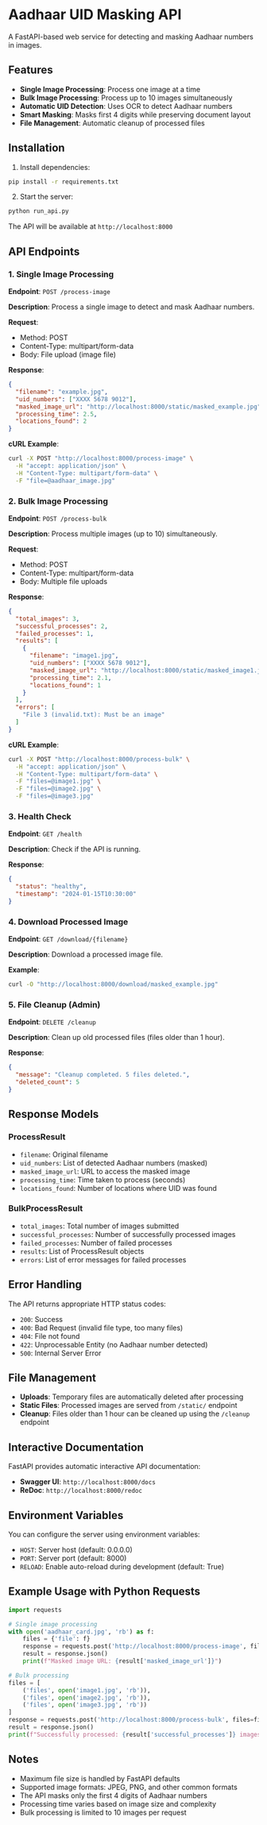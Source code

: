 # Aadhaar UID Masking API

A FastAPI-based web service for detecting and masking Aadhaar numbers in images.

## Features

- **Single Image Processing**: Process one image at a time
- **Bulk Image Processing**: Process up to 10 images simultaneously
- **Automatic UID Detection**: Uses OCR to detect Aadhaar numbers
- **Smart Masking**: Masks first 4 digits while preserving document layout
- **File Management**: Automatic cleanup of processed files

## Installation

1. Install dependencies:
```bash
pip install -r requirements.txt
```

2. Start the server:
```bash
python run_api.py
```

The API will be available at `http://localhost:8000`

## API Endpoints

### 1. Single Image Processing

**Endpoint**: `POST /process-image`

**Description**: Process a single image to detect and mask Aadhaar numbers.

**Request**:
- Method: POST
- Content-Type: multipart/form-data
- Body: File upload (image file)

**Response**:
```json
{
  "filename": "example.jpg",
  "uid_numbers": ["XXXX 5678 9012"],
  "masked_image_url": "http://localhost:8000/static/masked_example.jpg",
  "processing_time": 2.5,
  "locations_found": 2
}
```

**cURL Example**:
```bash
curl -X POST "http://localhost:8000/process-image" \
  -H "accept: application/json" \
  -H "Content-Type: multipart/form-data" \
  -F "file=@aadhaar_image.jpg"
```

### 2. Bulk Image Processing

**Endpoint**: `POST /process-bulk`

**Description**: Process multiple images (up to 10) simultaneously.

**Request**:
- Method: POST
- Content-Type: multipart/form-data
- Body: Multiple file uploads

**Response**:
```json
{
  "total_images": 3,
  "successful_processes": 2,
  "failed_processes": 1,
  "results": [
    {
      "filename": "image1.jpg",
      "uid_numbers": ["XXXX 5678 9012"],
      "masked_image_url": "http://localhost:8000/static/masked_image1.jpg",
      "processing_time": 2.1,
      "locations_found": 1
    }
  ],
  "errors": [
    "File 3 (invalid.txt): Must be an image"
  ]
}
```

**cURL Example**:
```bash
curl -X POST "http://localhost:8000/process-bulk" \
  -H "accept: application/json" \
  -H "Content-Type: multipart/form-data" \
  -F "files=@image1.jpg" \
  -F "files=@image2.jpg" \
  -F "files=@image3.jpg"
```

### 3. Health Check

**Endpoint**: `GET /health`

**Description**: Check if the API is running.

**Response**:
```json
{
  "status": "healthy",
  "timestamp": "2024-01-15T10:30:00"
}
```

### 4. Download Processed Image

**Endpoint**: `GET /download/{filename}`

**Description**: Download a processed image file.

**Example**:
```bash
curl -O "http://localhost:8000/download/masked_example.jpg"
```

### 5. File Cleanup (Admin)

**Endpoint**: `DELETE /cleanup`

**Description**: Clean up old processed files (files older than 1 hour).

**Response**:
```json
{
  "message": "Cleanup completed. 5 files deleted.",
  "deleted_count": 5
}
```

## Response Models

### ProcessResult
- `filename`: Original filename
- `uid_numbers`: List of detected Aadhaar numbers (masked)
- `masked_image_url`: URL to access the masked image
- `processing_time`: Time taken to process (seconds)
- `locations_found`: Number of locations where UID was found

### BulkProcessResult
- `total_images`: Total number of images submitted
- `successful_processes`: Number of successfully processed images
- `failed_processes`: Number of failed processes
- `results`: List of ProcessResult objects
- `errors`: List of error messages for failed processes

## Error Handling

The API returns appropriate HTTP status codes:

- `200`: Success
- `400`: Bad Request (invalid file type, too many files)
- `404`: File not found
- `422`: Unprocessable Entity (no Aadhaar number detected)
- `500`: Internal Server Error

## File Management

- **Uploads**: Temporary files are automatically deleted after processing
- **Static Files**: Processed images are served from `/static/` endpoint
- **Cleanup**: Files older than 1 hour can be cleaned up using the `/cleanup` endpoint

## Interactive Documentation

FastAPI provides automatic interactive API documentation:

- **Swagger UI**: `http://localhost:8000/docs`
- **ReDoc**: `http://localhost:8000/redoc`

## Environment Variables

You can configure the server using environment variables:

- `HOST`: Server host (default: 0.0.0.0)
- `PORT`: Server port (default: 8000)
- `RELOAD`: Enable auto-reload during development (default: True)

## Example Usage with Python Requests

```python
import requests

# Single image processing
with open('aadhaar_card.jpg', 'rb') as f:
    files = {'file': f}
    response = requests.post('http://localhost:8000/process-image', files=files)
    result = response.json()
    print(f"Masked image URL: {result['masked_image_url']}")

# Bulk processing
files = [
    ('files', open('image1.jpg', 'rb')),
    ('files', open('image2.jpg', 'rb')),
    ('files', open('image3.jpg', 'rb'))
]
response = requests.post('http://localhost:8000/process-bulk', files=files)
result = response.json()
print(f"Successfully processed: {result['successful_processes']} images")
```

## Notes

- Maximum file size is handled by FastAPI defaults
- Supported image formats: JPEG, PNG, and other common formats
- The API masks only the first 4 digits of Aadhaar numbers
- Processing time varies based on image size and complexity
- Bulk processing is limited to 10 images per request 